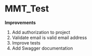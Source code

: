 # MMT_Test

**Improvements**

1. Add authorization to project
2. Validate email is valid email address
3. Improve tests
4. Add Swagger documentation
